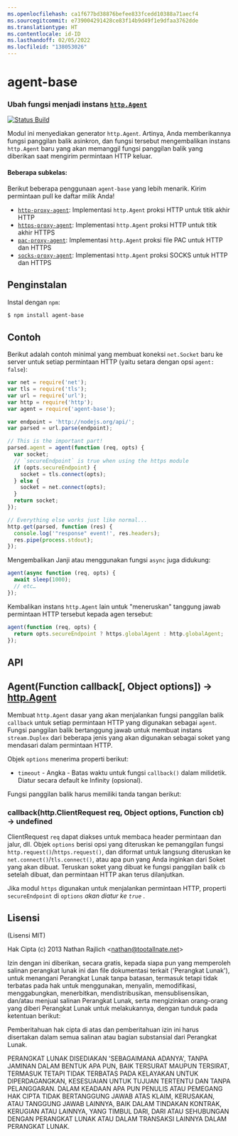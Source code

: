 ```yaml
---
ms.openlocfilehash: ca1f677bd38876befee833fcedd10388a71aecf4
ms.sourcegitcommit: e739004291428ce83f14b9d49f1e9dfaa3762dde
ms.translationtype: HT
ms.contentlocale: id-ID
ms.lasthandoff: 02/05/2022
ms.locfileid: "138053026"
---
```

<a name="agent-base"></a>agent-base
==========
### <a name="turn-a-function-into-an-httpagenthttpagent-instance"></a>Ubah fungsi menjadi instans [`http.Agent`][http.Agent]
[![Status Build](https://github.com/TooTallNate/node-agent-base/workflows/Node%20CI/badge.svg)](https://github.com/TooTallNate/node-agent-base/actions?workflow=Node+CI)

Modul ini menyediakan generator `http.Agent`. Artinya, Anda memberikannya fungsi panggilan balik asinkron, dan fungsi tersebut mengembalikan instans `http.Agent` baru yang akan memanggil fungsi panggilan balik yang diberikan saat mengirim permintaan HTTP keluar.

#### <a name="some-subclasses"></a>Beberapa subkelas:

Berikut beberapa penggunaan `agent-base` yang lebih menarik.
Kirim permintaan pull ke daftar milik Anda!

 * [`http-proxy-agent`][http-proxy-agent]: Implementasi `http.Agent` proksi HTTP untuk titik akhir HTTP
 * [`https-proxy-agent`][https-proxy-agent]: Implementasi `http.Agent` proksi HTTP untuk titik akhir HTTPS
 * [`pac-proxy-agent`][pac-proxy-agent]: Implementasi `http.Agent` proksi file PAC untuk HTTP dan HTTPS
 * [`socks-proxy-agent`][socks-proxy-agent]: Implementasi `http.Agent` proksi SOCKS untuk HTTP dan HTTPS


<a name="installation"></a>Penginstalan
------------

Instal dengan `npm`:

``` bash
$ npm install agent-base
```


<a name="example"></a>Contoh
-------

Berikut adalah contoh minimal yang membuat koneksi `net.Socket` baru ke server untuk setiap permintaan HTTP (yaitu setara dengan opsi `agent: false`):

```js
var net = require('net');
var tls = require('tls');
var url = require('url');
var http = require('http');
var agent = require('agent-base');

var endpoint = 'http://nodejs.org/api/';
var parsed = url.parse(endpoint);

// This is the important part!
parsed.agent = agent(function (req, opts) {
  var socket;
  // `secureEndpoint` is true when using the https module
  if (opts.secureEndpoint) {
    socket = tls.connect(opts);
  } else {
    socket = net.connect(opts);
  }
  return socket;
});

// Everything else works just like normal...
http.get(parsed, function (res) {
  console.log('"response" event!', res.headers);
  res.pipe(process.stdout);
});
```

Mengembalikan Janji atau menggunakan fungsi `async` juga didukung:

```js
agent(async function (req, opts) {
  await sleep(1000);
  // etc…
});
```

Kembalikan instans `http.Agent` lain untuk "meneruskan" tanggung jawab permintaan HTTP tersebut kepada agen tersebut:

```js
agent(function (req, opts) {
  return opts.secureEndpoint ? https.globalAgent : http.globalAgent;
});
```


<a name="api"></a>API
---

## <a name="agentfunction-callback-object-options--httpagent"></a>Agent(Function callback[, Object options]) → [http.Agent][]

Membuat `http.Agent` dasar yang akan menjalankan fungsi panggilan balik `callback` untuk setiap permintaan HTTP yang digunakan sebagai `agent`. Fungsi panggilan balik bertanggung jawab untuk membuat instans `stream.Duplex` dari beberapa jenis yang akan digunakan sebagai soket yang mendasari dalam permintaan HTTP.

Objek `options` menerima properti berikut:

  * `timeout` - Angka - Batas waktu untuk fungsi `callback()` dalam milidetik. Diatur secara default ke Infinity (opsional).

Fungsi panggilan balik harus memiliki tanda tangan berikut:

### <a name="callbackhttpclientrequest-req-object-options-function-cb--undefined"></a>callback(http.ClientRequest req, Object options, Function cb) → undefined

ClientRequest `req` dapat diakses untuk membaca header permintaan dan jalur, dll. Objek `options` berisi opsi yang diteruskan ke pemanggilan fungsi `http.request()`/`https.request()`, dan diformat untuk langsung diteruskan ke `net.connect()`/`tls.connect()`, atau apa pun yang Anda inginkan dari Soket yang akan dibuat. Teruskan soket yang dibuat ke fungsi panggilan balik `cb` setelah dibuat, dan permintaan HTTP akan terus dilanjutkan.

Jika modul `https` digunakan untuk menjalankan permintaan HTTP, properti `secureEndpoint` di `options` _akan diatur ke `true`_ .


<a name="license"></a>Lisensi
-------

(Lisensi MIT)

Hak Cipta (c) 2013 Nathan Rajlich &lt;nathan@tootallnate.net&gt;

Izin dengan ini diberikan, secara gratis, kepada siapa pun yang memperoleh salinan perangkat lunak ini dan file dokumentasi terkait ('Perangkat Lunak'), untuk menangani Perangkat Lunak tanpa batasan, termasuk tetapi tidak terbatas pada hak untuk menggunakan, menyalin, memodifikasi, menggabungkan, menerbitkan, mendistribusikan, mensublisensikan, dan/atau menjual salinan Perangkat Lunak, serta mengizinkan orang-orang yang diberi Perangkat Lunak untuk melakukannya, dengan tunduk pada ketentuan berikut:

Pemberitahuan hak cipta di atas dan pemberitahuan izin ini harus disertakan dalam semua salinan atau bagian substansial dari Perangkat Lunak.

PERANGKAT LUNAK DISEDIAKAN 'SEBAGAIMANA ADANYA', TANPA JAMINAN DALAM BENTUK APA PUN, BAIK TERSURAT MAUPUN TERSIRAT, TERMASUK TETAPI TIDAK TERBATAS PADA KELAYAKAN UNTUK DIPERDAGANGKAN, KESESUAIAN UNTUK TUJUAN TERTENTU DAN TANPA PELANGGARAN.
DALAM KEADAAN APA PUN PENULIS ATAU PEMEGANG HAK CIPTA TIDAK BERTANGGUNG JAWAB ATAS KLAIM, KERUSAKAN, ATAU TANGGUNG JAWAB LAINNYA, BAIK DALAM TINDAKAN KONTRAK, KERUGIAN ATAU LAINNYA, YANG TIMBUL DARI, DARI ATAU SEHUBUNGAN DENGAN PERANGKAT LUNAK ATAU DALAM TRANSAKSI LAINNYA DALAM PERANGKAT LUNAK.

[http-proxy-agent]: https://github.com/TooTallNate/node-http-proxy-agent
[https-proxy-agent]: https://github.com/TooTallNate/node-https-proxy-agent
[pac-proxy-agent]: https://github.com/TooTallNate/node-pac-proxy-agent
[socks-proxy-agent]: https://github.com/TooTallNate/node-socks-proxy-agent
[http.Agent]: https://nodejs.org/api/http.html#http_class_http_agent
